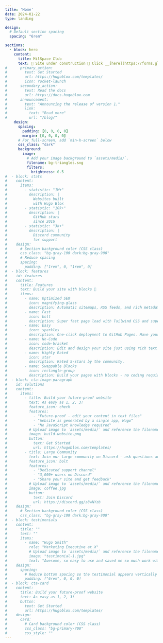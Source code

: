```yaml
---
title: 'Home'
date: 2024-01-22
type: landing

design:
  # Default section spacing
  spacing: "6rem"

sections:
  - block: hero
    content:
      title: MilSpace Club
      text: 🚧 Site under construction 🚧 Click __[here](https://forms.gle/qd9thGcsRcts5gYr7)__ to sign up for our mailing list.
#      primary_action:
#        text: Get Started
#        url: https://hugoblox.com/templates/
#        icon: rocket-launch
#      secondary_action:
#        text: Read the docs
#        url: https://docs.hugoblox.com
#      announcement:
#        text: "Announcing the release of version 1."
#        link:
#          text: "Read more"
#          url: "/blog/"
    design:
      spacing:
        padding: [0, 0, 0, 0]
        margin: [0, 0, 0, 0]
      # For full-screen, add `min-h-screen` below
      css_class: "dark"
      background:
        image:
          # Add your image background to `assets/media/`.
          filename: bg-triangles.svg
          filters:
            brightness: 0.5
#  - block: stats
#    content:
#      items:
#        - statistic: "1M+"
#          description: |
#            Websites built  
#            with Hugo Blox
#        - statistic: "10k+"
#          description: |
#            GitHub stars  
#            since 2016
#        - statistic: "3k+"
#          description: |
#            Discord community  
#            for support
#    design:
#      # Section background color (CSS class)
#      css_class: "bg-gray-100 dark:bg-gray-900"
#      # Reduce spacing
#      spacing:
#        padding: ["1rem", 0, "1rem", 0]
#  - block: features
#    id: features
#    content:
#      title: Features
#      text: Build your site with blocks 🧱
#      items:
#        - name: Optimized SEO
#          icon: magnifying-glass
#          description: Automatic sitemaps, RSS feeds, and rich metadata take the pain out of SEO and syndication.
#        - name: Fast
#          icon: bolt
#          description: Super fast page load with Tailwind CSS and super fast site building with Hugo.
#        - name: Easy
#          icon: sparkles
#          description: One-click deployment to GitHub Pages. Have your new website live within 5 minutes!
#        - name: No-Code
#          icon: code-bracket
#          description: Edit and design your site just using rich text (Markdown) and configurable YAML parameters.
#        - name: Highly Rated
#          icon: star
#          description: Rated 5-stars by the community.
#        - name: Swappable Blocks
#          icon: rectangle-group
#          description: Build your pages with blocks - no coding required!
#  - block: cta-image-paragraph
#    id: solutions
#    content:
#      items:
#        - title: Build your future-proof website
#          text: As easy as 1, 2, 3!
#          feature_icon: check
#          features:
#            - "Future-proof - edit your content in text files"
#            - "Website is generated by a single app, Hugo"
#            - "No JavaScript knowledge required"
#          # Upload image to `assets/media/` and reference the filename here
#          image: build-website.png
#          button:
#            text: Get Started
#            url: https://hugoblox.com/templates/
#        - title: Large Community
#          text: Join our large community on Discord - ask questions and get live responses
#          feature_icon: bolt
#          features:
#            - "Dedicated support channel"
#            - "3,000+ users on Discord"
#            - "Share your site and get feedback"
#          # Upload image to `assets/media/` and reference the filename here
#          image: coffee.jpg
#          button:
#            text: Join Discord
#            url: https://discord.gg/z8wNYzb
#    design:
#      # Section background color (CSS class)
#      css_class: "bg-gray-100 dark:bg-gray-900"
#  - block: testimonials
#    content:
#      title: ""
#      text: ""
#      items:
#        - name: "Hugo Smith"
#          role: "Marketing Executive at X"
#          # Upload image to `assets/media/` and reference the filename here
#          image: "testimonial-1.jpg"
#          text: "Awesome, so easy to use and saved me so much work with the swappable pre-designed sections!"
#    design:
#      spacing:
#        # Reduce bottom spacing so the testimonial appears vertically centered between sections
#        padding: ["6rem", 0, 0, 0]
#  - block: cta-card
#    content:
#      title: Build your future-proof website
#      text: As easy as 1, 2, 3!
#      button:
#        text: Get Started
#        url: https://hugoblox.com/templates/
#    design:
#      card:
#        # Card background color (CSS class)
#        css_class: "bg-primary-700"
#        css_style: ""
---
```

